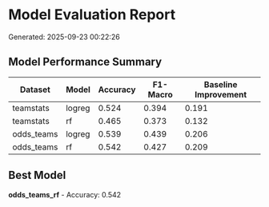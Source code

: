 # Model Evaluation Report
Generated: 2025-09-23 00:22:26

## Model Performance Summary
| Dataset | Model | Accuracy | F1-Macro | Baseline Improvement |
|---------|-------|----------|----------|---------------------|
| teamstats | logreg | 0.524 | 0.394 | 0.191 |
| teamstats | rf | 0.465 | 0.373 | 0.132 |
| odds_teams | logreg | 0.539 | 0.439 | 0.206 |
| odds_teams | rf | 0.542 | 0.427 | 0.209 |

## Best Model
**odds_teams_rf** - Accuracy: 0.542
